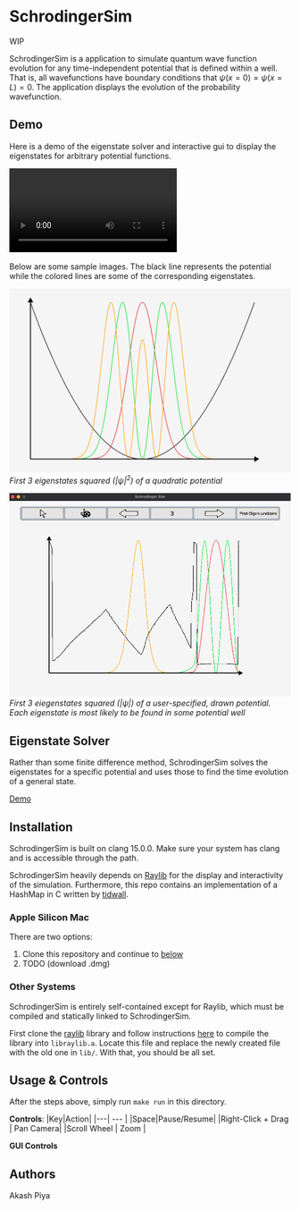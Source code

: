 # SchrodingerSim
WIP

SchrodingerSim is a application to simulate quantum wave function evolution for any time-independent potential that is defined within a well. That is, all wavefunctions have boundary conditions that $\psi(x=0) = \psi(x=L) = 0$. The application displays the evolution of the probability wavefunction.

## Demo
Here is a demo of the eigenstate solver and interactive gui to display the eigenstates for arbitrary potential functions.

![vid](assets/demo.mov)

Below are some sample images. The black line represents the potential while the colored lines are some of the corresponding eigenstates.

![Quad](assets/quadratic.png)
*First 3 eigenstates squared ($|\psi|^2$) of a quadratic potential*

![User](assets/usr-def.png)
*First 3 eiegenstates squared ($|{\psi}|$) of a user-specified, drawn potential. Each eigenstate is most likely to be found in some potential well*
## Eigenstate Solver
Rather than some finite difference method, SchrodingerSim solves the eigenstates for a specific potential and uses those to find the time evolution of a general state. 

[Demo](assets/)


## Installation

SchrodingerSim is built on clang 15.0.0. Make sure your system has clang and is accessible through the path.

SchrodingerSim heavily depends on [Raylib](https://github.com/raysan5/raylib) for the display and interactivity of the simulation. Furthermore, this repo contains an implementation of a HashMap in C written by [tidwall](https://github.com/tidwall/hashmap.c).

### Apple Silicon Mac 
There are two options:

1. Clone this repository and continue to [below](#Usage)
2. TODO (download .dmg)

### Other Systems
SchrodingerSim is entirely self-contained except for Raylib, which must be compiled and statically linked to SchrodingerSim.

First clone the [raylib](https://github.com/raysan5/raylib) library and follow instructions [here](https://github.com/raysan5/raylib/discussions/3608) to compile the library into `libraylib.a`. Locate this file and replace the newly created file with the old one in `lib/`. With that, you should be all set.

## Usage & Controls

After the steps above, simply run `make run` in this directory.

 **Controls**:
|Key|Action| 
|---| --- |
|Space|Pause/Resume|
|Right-Click + Drag | Pan Camera|
|Scroll Wheel | Zoom |

**GUI Controls**




## Authors
Akash Piya
